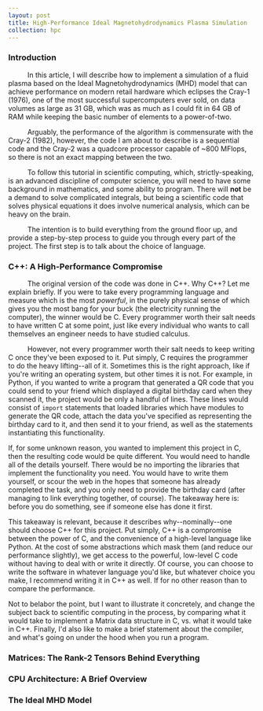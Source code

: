 ```yaml
---
layout: post
title: High-Performance Ideal Magnetohydrodynamics Plasma Simulation
collection: hpc
---
```

### Introduction
$\hspace{1cm}$ In this article, I will describe how to implement a simulation of a fluid plasma based on the Ideal Magnetohydrodynamics (MHD) model that can achieve performance on modern retail hardware which eclipses the Cray-1 (1976), one of the most successful supercomputers ever sold, on data volumes as large as $31$ GB, which was as much as I could fit in $64$ GB of RAM while keeping the basic number of elements to a power-of-two.

$\hspace{1cm}$ Arguably, the performance of the algorithm is commensurate with the Cray-2 (1982), however, the code I am about to describe is a sequential code and the Cray-2 was a quadcore processor capable of ~800 MFlops, so there is not an exact mapping between the two. 

$\hspace{1cm}$ To follow this tutorial in scientific computing, which, strictly-speaking, is an advanced discipline of computer science, you will need to have some background in mathematics, and some ability to program. There will $\textbf{not}$ be a demand to solve complicated integrals, but being a scientific code that solves physical equations it does involve numerical analysis, which can be heavy on the brain. 

$\hspace{1cm}$ The intention is to build everything from the ground floor up, and provide a step-by-step process to guide you through every part of the project. The first step is to talk about the choice of language.

### C++: A High-Performance Compromise
$\hspace{1cm}$ The original version of the code was done in C++. Why C++? Let me explain briefly. If you were to take every programming language and measure which is the most $\textit{powerful}$, in the purely physical sense of which gives you the most bang for your buck \(the electricity running the computer\), the winner would be C. Every programmer worth their salt needs to have written C at some point, just like every individual who wants to call themselves an engineer needs to have studied calculus. 

$\hspace{1cm}$ However, not every programmer worth their salt needs to keep writing C once they've been exposed to it. Put simply, C requires the programmer to do the heavy lifting--all of it. Sometimes this is the right approach, like if you're writing an operating system, but other times it is not. For example, in Python, if you wanted to write a program that generated a QR code that you could send to your friend which displayed a digital birthday card when they scanned it, the project would be only a handful of lines. These lines would consist of `import` statements that loaded libraries which have modules to generate the QR code, attach the data you've specified as representing the birthday card to it, and then send it to your friend, as well as the statements instantiating this functionality.

If, for some unknown reason, you wanted to implement this project in C, then the resulting code would be quite different. You would need to handle all of the details yourself. There would be no importing the libraries that implement the functionality you need. You would have to write them yourself, or scour the web in the hopes that someone has already completed the task, and you only need to provide the birthday card (after managing to link everything together, of course). The takeaway here is: before you do something, see if someone else has done it first.

This takeaway is relevant, because it describes why--nominally--one should choose C++ for this project. Put simply, C++ is a compromise between the power of C, and the convenience of a high-level language like Python. At the cost of some abstractions which mask them (and reduce our performance slightly), we get access to the powerful, low-level C code without having to deal with or write it directly. Of course, you can choose to write the software in whatever language you'd like, but whatever choice you make, I recommend writing it in C++ as well. If for no other reason than to compare the performance. 

Not to belabor the point, but I want to illustrate it concretely, and change the subject back to scientific computing in the process, by comparing what it would take to implement a Matrix data structure in C, vs. what it would take in C++. Finally, I'd also like to make a brief statement about the compiler, and what's going on under the hood when you run a program.

### Matrices: The Rank-2 Tensors Behind Everything
<!-- Illustrate this point by comparing the code required to implement and work with a matrix (rank-2 tensor) in C vs. C++. -->

### CPU Architecture: A Brief Overview
<!-- The source code for this project [has a permanent home on Github][1]. However, currently, this repository is mostly empty as I am in the process of moving the code over from the [original repository where the codebase is located][2], and also fixing a bug in the boundary conditions. This kind of error is surely a barrier to being able to perform computational science with the code, but this software is only a school project, and more to the point it does not effect the speed of the compute kernel, for reasons that will be explained when we get there. Let's begin. -->

### The Ideal MHD Model


[1]: https://github.com/russellmatt66/imhd-HPC